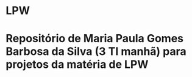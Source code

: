 # LPW
# Repositório de Maria Paula Gomes Barbosa da Silva (3 TI manhã) para projetos da matéria de LPW
